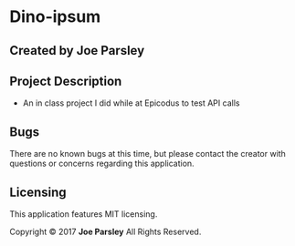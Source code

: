 # Dino-ipsum

## Created by Joe Parsley


## Project Description

* An in class project I did while at Epicodus to test API calls

## Bugs
There are no known bugs at this time, but please contact the creator with questions or concerns regarding this application.


## Licensing
This application features MIT licensing.

Copyright &copy; 2017 **Joe Parsley** All Rights Reserved.
